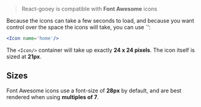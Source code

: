 > React-gooey is compatible with **Font Awesome** icons

Because the icons can take a few seconds to load, and because you want control over the space the icons will take, you can use `<Icon/>':

```jsx
<Icon name='home'/>
```

The `<Icon/>` container will take up exactly **24 x 24 pixels**. The icon itself is sized at **21px**.

## Sizes

Font Awesome icons use a font-size of **28px** by default, and are best rendered when using **multiples of 7**.

